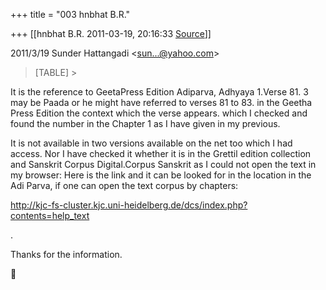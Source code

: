 +++
title = "003 hnbhat B.R."

+++
[[hnbhat B.R.	2011-03-19, 20:16:33 [Source](https://groups.google.com/g/samskrita/c/Y-Yil_B8TEg)]]



  
  

2011/3/19 Sunder Hattangadi \<[sun...@yahoo.com]()\>

  

> [TABLE] >
>   
>   

  

It is the reference to GeetaPress Edition Adiparva, Adhyaya 1.Verse 81. 3 may be Paada or he might have referred to verses 81 to 83. in the Geetha Press Edition the context which the verse appears. which I checked and found the number in the Chapter 1 as I have given in my previous.

  

It is not available in two versions available on the net too which I had access. Nor I have checked it whether it is in the Grettil edition collection and Sanskrit Corpus Digital.Corpus Sanskrit as I could not open the text in my browser: Here is the link and it can be looked for in the location in the Adi Parva, if one can open the text corpus by chapters:

  

<http://kjc-fs-cluster.kjc.uni-heidelberg.de/dcs/index.php?contents=help_text>

.

  

Thanks for the information.

  





